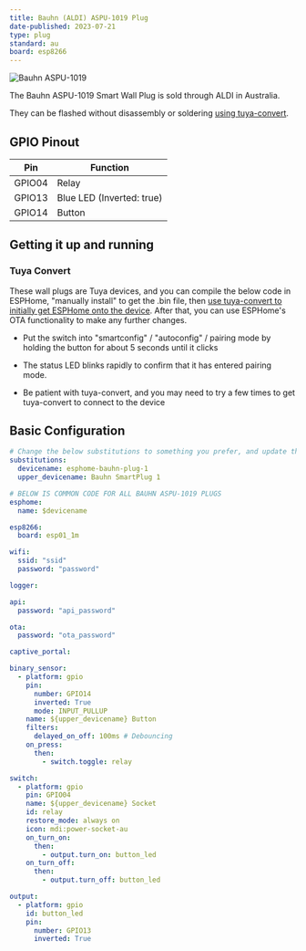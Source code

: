 ```yaml
---
title: Bauhn (ALDI) ASPU-1019 Plug
date-published: 2023-07-21
type: plug
standard: au
board: esp8266
---
```


![Bauhn ASPU-1019](bauhn-aspu-1019.jpg "Photo of the Smart Plug")

The Bauhn ASPU-1019 Smart Wall Plug is sold through ALDI in Australia.

They can be flashed without disassembly or soldering [using tuya-convert](#tuya-convert).

## GPIO Pinout

| Pin    | Function                  |
| ------ | ------------------------- |
| GPIO04 | Relay                     |
| GPIO13 | Blue LED (Inverted: true) |
| GPIO14 | Button                    |

## Getting it up and running

### Tuya Convert

These wall plugs are Tuya devices, and you can compile the below code in ESPHome, "manually install" to get the .bin file, then [use tuya-convert to initially get ESPHome onto the device](/guides/tuya-convert/). After that, you can use ESPHome's OTA functionality to make any further changes.

- Put the switch into "smartconfig" / "autoconfig" / pairing mode by holding the button for about 5 seconds until it clicks
- The status LED blinks rapidly to confirm that it has entered pairing mode.

- Be patient with tuya-convert, and you may need to try a few times to get tuya-convert to connect to the device

## Basic Configuration

```yaml
# Change the below substitutions to something you prefer, and update the number for each new device you create
substitutions:
  devicename: esphome-bauhn-plug-1
  upper_devicename: Bauhn SmartPlug 1

# BELOW IS COMMON CODE FOR ALL BAUHN ASPU-1019 PLUGS
esphome:
  name: $devicename

esp8266:
  board: esp01_1m

wifi:
  ssid: "ssid"
  password: "password"

logger:

api:
  password: "api_password"

ota:
  password: "ota_password"

captive_portal:

binary_sensor:
  - platform: gpio
    pin:
      number: GPIO14
      inverted: True
      mode: INPUT_PULLUP
    name: ${upper_devicename} Button
    filters:
      delayed_on_off: 100ms # Debouncing
    on_press:
      then:
        - switch.toggle: relay

switch:
  - platform: gpio
    pin: GPIO04
    name: ${upper_devicename} Socket
    id: relay
    restore_mode: always on
    icon: mdi:power-socket-au
    on_turn_on:
      then:
        - output.turn_on: button_led
    on_turn_off:
      then:
        - output.turn_off: button_led

output:
  - platform: gpio
    id: button_led
    pin:
      number: GPIO13
      inverted: True

```
